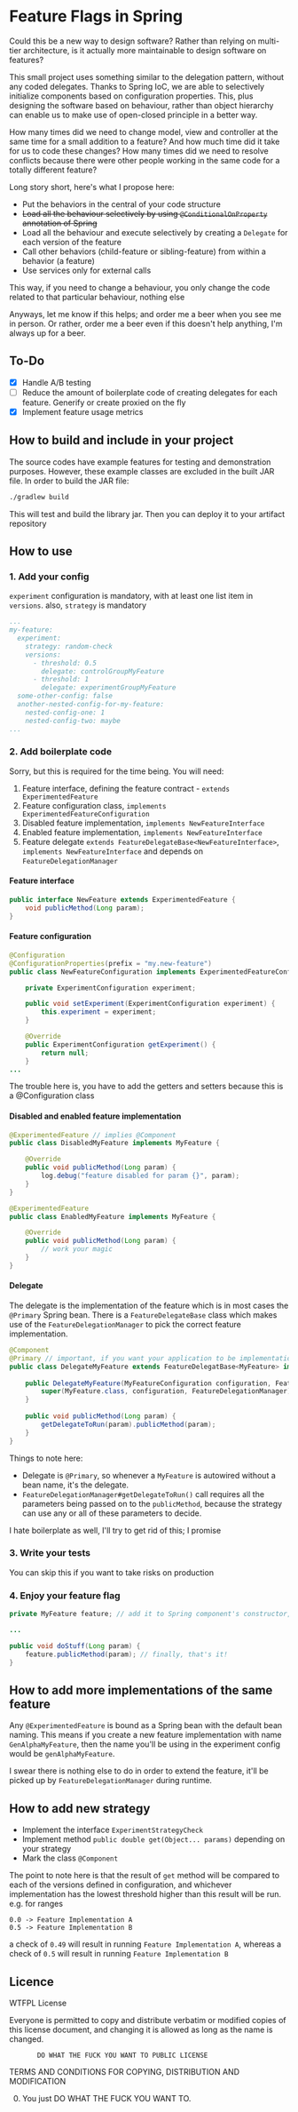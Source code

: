 # Feature Flags in Spring

Could this be a new way to design software? Rather than relying on multi-tier architecture, is it actually more 
maintainable to design software on features?

This small project uses something similar to the delegation pattern, without any coded delegates. Thanks to Spring IoC, 
we are able to selectively initialize components based on configuration properties. This, plus designing the software 
based on behaviour, rather than object hierarchy can enable us to make use of open-closed principle in a better way.  

How many times did we need to change model, view and controller at the same time for a small addition to a feature? 
And how much time did it take for us to code these changes? How many times did we need to resolve conflicts because 
there were other people working in the same code for a totally different feature?  

Long story short, here's what I propose here:
* Put the behaviors in the central of your code structure
* ~~Load all the behaviour selectively by using `@ConditionalOnProperty` annotation of Spring~~
* Load all the behaviour and execute selectively by creating a `Delegate` for each version of the feature 
* Call other behaviors (child-feature or sibling-feature) from within a behavior (a feature) 
* Use services only for external calls

This way, if you need to change a behaviour, you only change the code related to that particular behaviour, nothing else

Anyways, let me know if this helps; and order me a beer when you see me in person. Or rather, order me a beer even if 
this doesn't help anything, I'm always up for a beer.

## To-Do

- [x] Handle A/B testing  
- [ ] Reduce the amount of boilerplate code of creating delegates for each feature. Generify or create proxied on the fly
- [x] Implement feature usage metrics

## How to build and include in your project

The source codes have example features for testing and demonstration purposes. However, these example classes are 
excluded in the built JAR file. In order to build the JAR file:

```bash
./gradlew build
```

This will test and build the library jar. Then you can deploy it to your artifact repository

## How to use

### 1. Add your config

`experiment` configuration is mandatory, with at least one list item in `versions`. also, `strategy` is mandatory
```yaml
...
my-feature:
  experiment:
    strategy: random-check
    versions:
      - threshold: 0.5
        delegate: controlGroupMyFeature
      - threshold: 1
        delegate: experimentGroupMyFeature
  some-other-config: false
  another-nested-config-for-my-feature:
    nested-config-one: 1
    nested-config-two: maybe
...
```

### 2. Add boilerplate code

Sorry, but this is required for the time being. You will need:
1. Feature interface, defining the feature contract - `extends ExperimentedFeature`
2. Feature configuration class, `implements ExperimentedFeatureConfiguration`
3. Disabled feature implementation, `implements NewFeatureInterface`
4. Enabled feature implementation, `implements NewFeatureInterface`
5. Feature delegate `extends FeatureDelegateBase<NewFeatureInterface>`, `implements NewFeatureInterface` and depends on `FeatureDelegationManager`

#### Feature interface
```java
public interface NewFeature extends ExperimentedFeature {
    void publicMethod(Long param);
}
```

#### Feature configuration
```java
@Configuration
@ConfigurationProperties(prefix = "my.new-feature")
public class NewFeatureConfiguration implements ExperimentedFeatureConfiguration {

    private ExperimentConfiguration experiment;

    public void setExperiment(ExperimentConfiguration experiment) {
        this.experiment = experiment;
    }

    @Override
    public ExperimentConfiguration getExperiment() {
        return null;
    }
...
```

The trouble here is, you have to add the getters and setters because this is a @Configuration class

#### Disabled and enabled feature implementation
```java
@ExperimentedFeature // implies @Component
public class DisabledMyFeature implements MyFeature {

    @Override
    public void publicMethod(Long param) {
        log.debug("feature disabled for param {}", param);
    }
}

@ExperimentedFeature
public class EnabledMyFeature implements MyFeature {

    @Override
    public void publicMethod(Long param) {
        // work your magic
    }
}
```

#### Delegate

The delegate is the implementation of the feature which is in most cases the `@Primary` Spring bean. 
There is a `FeatureDelegateBase` class which makes use of the `FeatureDelegationManager` to pick the 
correct feature implementation.

```java
@Component
@Primary // important, if you want your application to be implementation-agnostic
public class DelegateMyFeature extends FeatureDelegatBase<MyFeature> implements MyFeature{
    
    public DelegateMyFeature(MyFeatureConfiguration configuration, FeatureDelegationManager FeatureDelegationManager) {
        super(MyFeature.class, configuration, FeatureDelegationManager);
    }
    
    public void publicMethod(Long param) {
        getDelegateToRun(param).publicMethod(param);
    }
}
```

Things to note here:
* Delegate is `@Primary`, so whenever a `MyFeature` is autowired without a bean name, it's the delegate.
* `FeatureDelegationManager#getDelegateToRun()` call requires all the parameters being passed on to the `publicMethod`, because the strategy can 
use any or all of these parameters to decide.   

I hate boilerplate as well, I'll try to get rid of this; I promise

### 3. Write your tests

You can skip this if you want to take risks on production

### 4. Enjoy your feature flag

```java
private MyFeature feature; // add it to Spring component's constructor, or @Autowire

...

public void doStuff(Long param) {
    feature.publicMethod(param); // finally, that's it!
}
```

## How to add more implementations of the same feature

Any `@ExperimentedFeature` is bound as a Spring bean with the default bean naming. This means if you create a new 
feature implementation with name `GenAlphaMyFeature`, then the name you'll be using in the experiment config would be 
`genAlphaMyFeature`.   

I swear there is nothing else to do in order to extend the feature, it'll be picked up by `FeatureDelegationManager` 
during runtime.

## How to add new strategy

* Implement the interface `ExperimentStrategyCheck` 
* Implement method `public double get(Object... params)` depending on your strategy
* Mark the class `@Component`

The point to note here is that the result of `get` method will be compared to each of the versions defined 
in configuration, and whichever implementation has the lowest threshold higher than this result will be run.  
 e.g. for ranges
```text
0.0 -> Feature Implementation A
0.5 -> Feature Implementation B
```
a check of `0.49` will result in running `Feature Implementation A`, whereas a check of `0.5` will result in running 
`Feature Implementation B`

## Licence

WTFPL License

Everyone is permitted to copy and distribute verbatim or modified
copies of this license document, and changing it is allowed as long
as the name is changed.

           DO WHAT THE FUCK YOU WANT TO PUBLIC LICENSE
TERMS AND CONDITIONS FOR COPYING, DISTRIBUTION AND MODIFICATION

0. You just DO WHAT THE FUCK YOU WANT TO.
